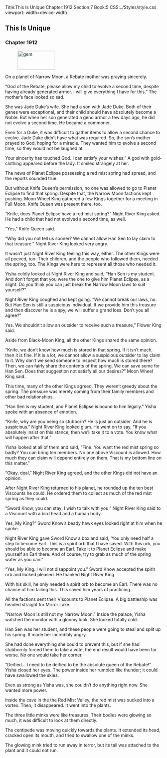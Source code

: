 Title:This Is Unique 
Chapter:1912 
Section:7 
Book:5 
CSS:../Styles/style.css 
viewport: width=device-width
  
## This Is Unique
### Chapter 1912
  
<figure>
	<img src="../Images/gem.gif" alt="gem" id="gem" width="120" height="60" />
</figure>
  

  
On a planet of Narrow Moon, a Rebate mother was praying sincerely.

“God of the Rebate, please allow my child to evolve a second time, despite having already generated armor. I will give everything I have for this.” The mother’s face looked so sad.

She was Jade Duke’s wife. She had a son with Jade Duke. Both of their genes were exceptional, and their child should have absolutely become a Noble. But when her son generated a geno armor a few days ago, he did not evolve a second time. He became a commoner.

Even for a Duke, it was difficult to gather items to allow a second chance to evolve. Jade Duke didn’t have what was required. So, the son’s mother prayed to God, hoping for a miracle. They wanted him to evolve a second time, so they would not be laughed at.

Your sincerity has touched God. I can satisfy your wishes.” A god with gold-clothing appeared before the lady. It smiled strangely at her.

The news of Planet Eclipse possessing a red mist spring had spread, and the reports sounded true.

But without Knife Queen’s permission, no one was allowed to go to Planet Eclipse to find that spring. Despite that, the Narrow Moon factions kept pushing. Moon Wheel King gathered a few Kings together for a meeting in Full Moon. Knife Queen was present there, too.

“Knife, does Planet Eclipse have a red mist spring?” Night River King asked. He had a child that had not evolved a second time, as well.

“Yes,” Knife Queen said.

“Why did you not tell us sooner? We cannot allow Han Sen to lay claim to that treasure.” Night River King looked very angry.

It wasn’t just Night River King feeling this way, either. The other Kings were all peeved, too. Their children, and the people who followed them, needed the spring, too. The Kings were here to represent all those who needed it.

Yisha coldly looked at Night River King and said, “Han Sen is my student. And don’t forget that you were the one to give him Planet Eclipse, as a slight. Do you think you can just break the Narrow Moon laws to suit yourself?”

Night River King coughed and kept going. “We cannot break our laws, no. But Han Sen is still a suspicious individual. If we provide him this treasure and then discover he is a spy, we will suffer a grand loss. Don’t you all agree?”

Yes. We shouldn’t allow an outsider to receive such a treasure,” Flower King said.

Aside from Black-Moon King, all the other Kings shared the same opinion.

“Knife, we don’t know how much is stored in that spring. If it isn’t much, then it is fine. If it is a lot, we cannot allow a suspicious outsider to lay claim to it. Why don’t we send someone to inspect how much is stored there? Then, we can fairly share the contents of the spring. We can save some for Han Sen. Does that suggestion not satisfy all our desires?” Moon Wheel King said.

This time, many of the other Kings agreed. They weren’t greedy about the spring. The pressure was merely coming from their family members and other bad relationships.

“Han Sen is my student, and Planet Eclipse is bound to him legally.” Yisha spoke with an absence of emotion.

“Knife, why are you being so stubborn? He is just an outsider. And he is suspicious.” Night River King looked glum. He went on to say, “If you absolutely insist on this stance, then we’ll take it to a vote. You know what will happen after that.”

Yisha looked at all of them and said, “Fine. You want the red mist spring so badly? You can bring ten members. No one above Viscount is allowed. How much they can claim will depend entirely on them. That is my bottom line on this matter.”

“Okay, deal,” Night River King agreed, and the other Kings did not have an opinion.

After Night River King returned to his planet, he rounded up the ten best Viscounts he could. He ordered them to collect as much of the red mist spring as they could.

“Sword Know, you can stay; I wish to talk with you,” Night River King said to a Viscount with a bird head and a human body.

Yes, My King?” Sword Know’s beady hawk eyes looked right at him when he spoke.

Night River King gave Sword Know a box and said, ‘You only need half a step to become Earl. This is a spirit orb that I have saved. With this orb, you should be able to become an Earl. Take it to Planet Eclipse and make yourself an Earl there. And of course, try to grab as much of the spring water as you can.”

“Yes, My King. I will not disappoint you.” Sword Know accepted the spirit orb and looked pleased. He thanked Night River King.

With his skill, he only needed a spirit orb to become an Earl. There was no chance of him failing this. This saved him years of practicing.

All the factions sent their Viscounts to Planet Eclipse. A big battleship was headed straight for Mirror Lake.

“Narrow Moon is still not my Narrow Moon.” Inside the palace, Yisha watched the monitor with a gloomy look. She looked totally cold.

Han Sen was her student, and these people were going to steal and split up his spring. It made her incredibly angry.

She had done everything she could to prevent this, but if she had stubbornly forced them to take a vote, the end result would have been far worse. No one would take her corner.

“Deified… I need to be deified to be the absolute queen of the Rebate!” Yisha closed her eyes. The power inside her rumbled like thunder; it could have swallowed the skies.

Even as strong as Yisha was, she couldn’t do anything right now. She wanted more power.

Inside the cave in the the Red Mist Valley, the red mist was sucked into a vortex. Then, it disappeared. It went into the plants.

The three little minks were like treasures. Their bodies were glowing so much, it was difficult to look at them directly.

The centipede was moving quickly towards the plants. It extended its head, cracked open its mouth, and tried to swallow one of the minks.

The glowing mink tried to run away in terror, but its tail was attached to the plant and it could not run.